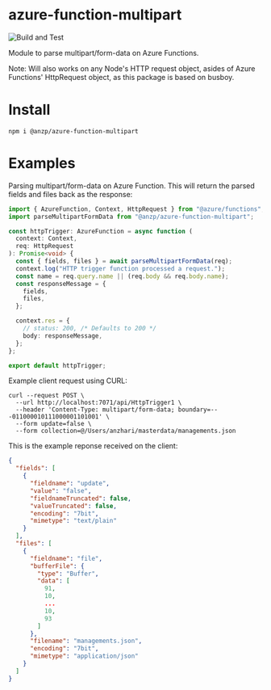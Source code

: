 azure-function-multipart
===========
![Build and Test](https://github.com/anzharip/azure-function-multipart/actions/workflows/build-and-test-main.yml/badge.svg)

Module to parse multipart/form-data on Azure Functions. 

Note: 
Will also works on any Node's HTTP request object, asides of Azure Functions' HttpRequest object, as this package is based on busboy. 

Install
=======

```
npm i @anzp/azure-function-multipart
```


Examples
========

Parsing multipart/form-data on Azure Function. This will return the parsed fields and files back as the response: 

```typescript
import { AzureFunction, Context, HttpRequest } from "@azure/functions";
import parseMultipartFormData from "@anzp/azure-function-multipart";

const httpTrigger: AzureFunction = async function (
  context: Context,
  req: HttpRequest
): Promise<void> {
  const { fields, files } = await parseMultipartFormData(req);
  context.log("HTTP trigger function processed a request.");
  const name = req.query.name || (req.body && req.body.name);
  const responseMessage = {
    fields,
    files,
  };

  context.res = {
    // status: 200, /* Defaults to 200 */
    body: responseMessage,
  };
};

export default httpTrigger;

```

Example client request using CURL: 
```
curl --request POST \
  --url http://localhost:7071/api/HttpTrigger1 \
  --header 'Content-Type: multipart/form-data; boundary=---011000010111000001101001' \
  --form update=false \
  --form collection=@/Users/anzhari/masterdata/managements.json
```

This is the example reponse received on the client: 
```json
{
  "fields": [
    {
      "fieldname": "update",
      "value": "false",
      "fieldnameTruncated": false,
      "valueTruncated": false,
      "encoding": "7bit",
      "mimetype": "text/plain"
    }
  ],
  "files": [
    {
      "fieldname": "file",
      "bufferFile": {
        "type": "Buffer",
        "data": [
          91,
          10,
          ...
          10,
          93
        ]
      },
      "filename": "managements.json",
      "encoding": "7bit",
      "mimetype": "application/json"
    }
  ]
}

```